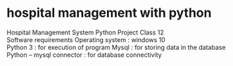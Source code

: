 # hospital management with python
 Hospital Management System Python Project Class 12    
 Software requirements Operating system : windows 10  
 Python 3 : for execution of program  Mysql : for storing data in the database  
 Python – mysql connector : for database connectivity
